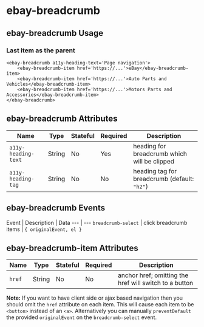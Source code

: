 # ebay-breadcrumb

## ebay-breadcrumb Usage

### Last item as the parent

```marko
<ebay-breadcrumb a11y-heading-text='Page navigation'>
    <ebay-breadcrumb-item href='https://...'>eBay</ebay-breadcrumb-item>
    <ebay-breadcrumb-item href='https://...'>Auto Parts and Vehicles</ebay-breadcrumb-item>
    <ebay-breadcrumb-item href='https://...'>Motors Parts and Accessories</ebay-breadcrumb-item>
</ebay-breadcrumb>
```

## ebay-breadcrumb Attributes

Name | Type | Stateful | Required | Description
--- | --- | --- | --- | ---
`a11y-heading-text` | String | No | Yes | heading for breadcrumb which will be clipped
`a11y-heading-tag` | String | No | No | heading tag for breadcrumb (default: `"h2"`)

## ebay-breadcrumb Events

Event | Description | Data
--- | ---
`breadcrumb-select` | click breadcrumb items | `{ originalEvent, el }`

## ebay-breadcrumb-item Attributes

Name | Type | Stateful | Required | Description
--- | --- | --- | --- | ---
`href` | String | No | No | anchor href; omitting the href will switch to a button

**Note:** If you want to have client side or ajax based navigation then you should omit the `href` attribute on each item. This will cause each item to be `<button>` instead of an `<a>`. Alternatively you can manually `preventDefault` the provided `originalEvent` on the `breadcrumb-select` event.
